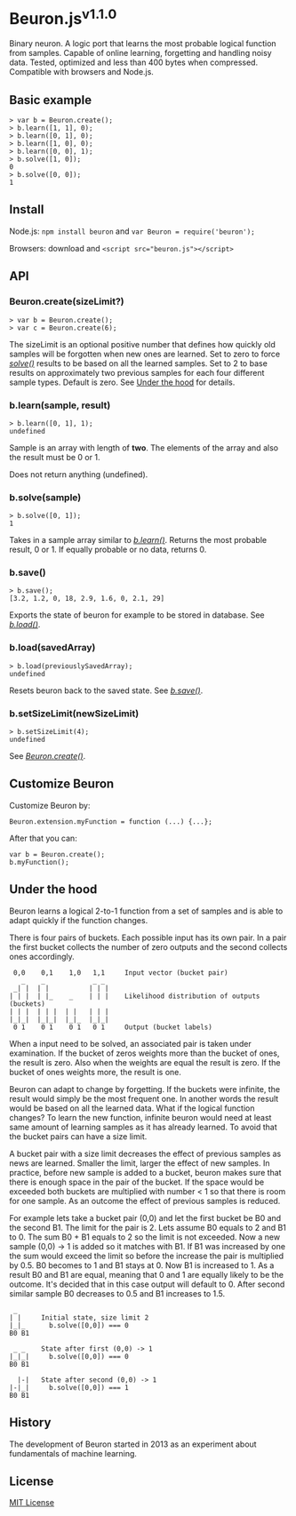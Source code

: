 # Beuron.js<sup>v1.1.0</sup>

Binary neuron. A logic port that learns the most probable logical function from samples. Capable of online learning, forgetting and handling noisy data. Tested, optimized and less than 400 bytes when compressed. Compatible with browsers and Node.js.


## Basic example

    > var b = Beuron.create();
    > b.learn([1, 1], 0);
    > b.learn([0, 1], 0);
    > b.learn([1, 0], 0);
    > b.learn([0, 0], 1);
    > b.solve([1, 0]);
    0
    > b.solve([0, 0]);
    1

## Install

Node.js: `npm install beuron` and `var Beuron = require('beuron');`

Browsers: download and `<script src="beuron.js"></script>`

## API

### Beuron.create(sizeLimit?)

    > var b = Beuron.create();
    > var c = Beuron.create(6);

The sizeLimit is an optional positive number that defines how quickly old samples will be forgotten when new ones are learned. Set to zero to force [_solve()_](#bsolvesample) results to be based on all the learned samples. Set to 2 to base results on approximately two previous samples for each four different sample types. Default is zero. See [Under the hood](#under-the-hood) for details.

### b.learn(sample, result)

    > b.learn([0, 1], 1);
    undefined

Sample is an array with length of __two__. The elements of the array and also the result must be 0 or 1.

Does not return anything (undefined).

### b.solve(sample)

    > b.solve([0, 1]);
    1

Takes in a sample array similar to [_b.learn()_](#blearnsample-result). Returns the most probable result, 0 or 1. If equally probable or no data, returns 0.

### b.save()

    > b.save();
    [3.2, 1.2, 0, 18, 2.9, 1.6, 0, 2.1, 29]

Exports the state of beuron for example to be stored in database. See [_b.load()_](#bloadsavedarray).

### b.load(savedArray)

    > b.load(previouslySavedArray);
    undefined

Resets beuron back to the saved state. See [_b.save()_](#bsave).

### b.setSizeLimit(newSizeLimit)

    > b.setSizeLimit(4);
    undefined

See [_Beuron.create()_](#beuroncreatesizelimit).

## Customize Beuron

Customize Beuron by:

    Beuron.extension.myFunction = function (...) {...};

After that you can:

    var b = Beuron.create();
    b.myFunction();

## Under the hood

Beuron learns a logical 2-to-1 function from a set of samples and is able
to adapt quickly if the function changes.

There is four pairs of buckets. Each possible input has its own pair.
In a pair the first bucket collects the number of zero outputs and the second
collects ones accordingly.

     0,0    0,1    1,0   1,1     Input vector (bucket pair)
       _    _            _ _
     _| |  | |          | | |
    | | |  | |_    _    | | |    Likelihood distribution of outputs (buckets)
    | | |  | | |  | |   | | |
    |_|_|  |_|_|  |_|_  |_|_|
     0 1    0 1    0 1   0 1     Output (bucket labels)

When a input need to be solved, an associated pair is taken under
examination. If the bucket of zeros weights more than the bucket of ones,
the result is zero. Also when the weights are equal the result is zero.
If the bucket of ones weights more, the result is one.

Beuron can adapt to change by forgetting. If the buckets were infinite,
the result would simply be the most frequent one. In another words the result
would be based on all the learned data. What if the logical function changes?
To learn the new function, infinite beuron would need at least same amount of
learning samples as it has already learned. To avoid that the bucket pairs can
have a size limit.

A bucket pair with a size limit decreases the effect of previous samples as
news are learned. Smaller the limit, larger the effect of new samples.
In practice, before new sample is added to a bucket, beuron makes sure that
there is enough space in the pair of the bucket. If the space would be
exceeded both buckets are multiplied with number < 1 so that there is room
for one sample. As an outcome the effect of previous samples is reduced.

For example lets take a bucket pair (0,0) and let the first bucket be B0 and
the second B1. The limit for the pair is 2. Lets assume B0 equals to 2 and
B1 to 0. The sum B0 + B1 equals to 2 so the limit is not exceeded.
Now a new sample (0,0) -> 1 is added so it matches with B1. If B1 was
increased by one the sum would exceed the limit so before the increase 
the pair is multiplied by 0.5. B0 becomes to 1 and B1 stays at 0. Now B1
is increased to 1. As a result B0 and B1 are equal, meaning that 0 and 1 are
equally likely to be the outcome. It's decided that in this case output will
default to 0. After second similar sample B0 decreases to 0.5 and B1 increases
to 1.5.

     _
    | |     Initial state, size limit 2
    |_|_      b.solve([0,0]) === 0
    B0 B1
    
     _ _    State after first (0,0) -> 1
    |_|_|     b.solve([0,0]) === 0
    B0 B1
       
      |-|   State after second (0,0) -> 1
    |-|_|     b.solve([0,0]) === 1
    B0 B1

## History

The development of Beuron started in 2013 as an experiment about fundamentals of machine learning.

## License

[MIT License](../blob/master/LICENSE)
